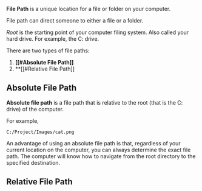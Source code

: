**File Path** is a unique location for a file or folder on your computer.

File path can direct someone to either a file or a folder.

*Root* is the starting point of your computer filing system. Also called your hard drive. For example, the C: drive.

There are two types of file paths:
1. **[[#Absolute File Path]]**
2. **[[#Relative File Path]]

## Absolute File Path

**Absolute file path** is a file path that is relative to the root (that is the C: drive) of the computer.

For example,
```PATH
C:/Project/Images/cat.png
```

An advantage of using an absolute file path is that, regardless of your current location on the computer, you can always determine the exact file path. The computer will know how to navigate from the root directory to the specified destination.
## Relative File Path